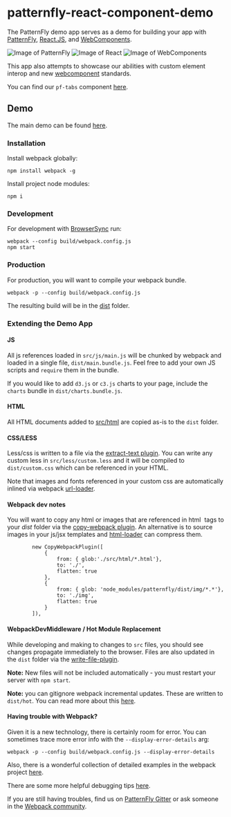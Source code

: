 # patternfly-react-component-demo

The PatternFly demo app serves as a demo for building your app with [PatternFly](http://patternfly.org/), [React.JS](https://facebook.github.io/react/), and [WebComponents](http://webcomponents.org/).

![Image of PatternFly](https://raw.githubusercontent.com/priley86/patternfly-react-component-demo/master/icons/patternfly-orb.png)
![Image of React](https://raw.githubusercontent.com/priley86/patternfly-react-component-demo/master/icons/react.png)
![Image of WebComponents](https://raw.githubusercontent.com/priley86/patternfly-react-component-demo/master/icons/webcomponents.png)

This app also attempts to showcase our abilities with custom element interop and new [webcomponent](http://webcomponents.org/) standards.

You can find our `pf-tabs` component [here](https://github.com/priley86/pf-tabs-demo).

## Demo
The main demo can be found [here](https://rawgit.com/priley86/patternfly-react-component-demo/master/dist/index.html). 

### Installation
Install webpack globally:

```
npm install webpack -g
```

Install project node modules:
```
npm i
```

### Development
For development with [BrowserSync](https://www.browsersync.io/) run:
```
webpack --config build/webpack.config.js
npm start
```

### Production
For production, you will want to compile your webpack bundle.
```
webpack -p --config build/webpack.config.js
```

The resulting build will be in the [dist](dist) folder.

### Extending the Demo App

#### JS
All js references loaded in `src/js/main.js` will be chunked by webpack and loaded in a single file, `dist/main.bundle.js`. Feel free to add your own JS scripts and `require` them in the bundle.
 
If you would like to add `d3.js` or `c3.js` charts to your page, include the `charts` bundle in `dist/charts.bundle.js`.

#### HTML
All HTML documents added to [src/html](src/html) are copied as-is to the `dist` folder.

#### CSS/LESS
Less/css is written to a file via the [extract-text plugin](https://github.com/webpack/extract-text-webpack-plugin). You can write any custom less in `src/less/custom.less` and it will be compiled to `dist/custom.css` which can be referenced in your HTML.

Note that images and fonts referenced in your custom css are automatically inlined via webpack [url-loader](https://github.com/webpack/url-loader).

#### Webpack dev notes
You will want to copy any html or images that are referenced in html *<img>* tags to your *dist* folder via the [copy-webpack plugin](https://github.com/kevlened/copy-webpack-plugin). An
alternative is to source images in your js/jsx templates and [html-loader](https://github.com/webpack/html-loader) can compress them.

```
        new CopyWebpackPlugin([
            {
                from: { glob:'./src/html/*.html'},
                to: './',
                flatten: true
            },
            {
                from: { glob: 'node_modules/patternfly/dist/img/*.*'},
                to: './img',
                flatten: true
            }
        ]),
```

#### WebpackDevMiddleware / Hot Module Replacement
While developing and making to changes to `src` files, you should see changes propagate immediately to the browser. Files are also updated in the `dist` folder via the [write-file-plugin](write-file-webpack-plugin).

**Note:** New files will not be included automatically - you must restart your server with `npm start`.

**Note:** you can gitignore webpack incremental updates. These are written to `dist/hot`. You can read more about this [here](http://code.fitness/post/2016/02/webpack-public-path-and-hot-reload.html).

#### Having trouble with Webpack?
Given it is a new technology, there is certainly room for error. You can sometimes trace more error info with the `--display-error-details` arg:
```
webpack -p --config build/webpack.config.js --display-error-details
```

Also, there is a wonderful collection of detailed examples in the webpack project [here](https://github.com/webpack/webpack/tree/master/examples). 

There are some more helpful debugging tips [here](http://webpack.github.io/docs/troubleshooting.html). 

If you are still having troubles, find us on [PatternFly Gitter](https://gitter.im/patternfly/patternfly) or ask someone in the [Webpack community](https://gitter.im/webpack/webpack).
